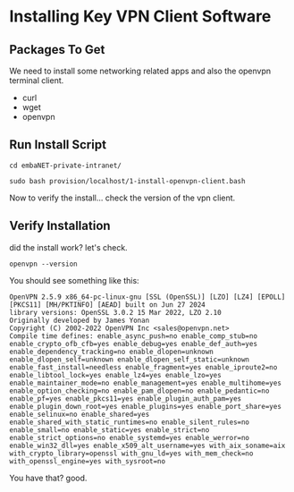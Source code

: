 # Installing Key VPN Client Software

## Packages To Get

We need to install some networking related apps and also the openvpn terminal client.

* curl
* wget
* openvpn

## Run Install Script

```
cd embaNET-private-intranet/

sudo bash provision/localhost/1-install-openvpn-client.bash 
```

Now to verify the install... check the version of the vpn client.

## Verify Installation

did the install work? let's check.
```
openvpn --version
```

You should see something like this:

```
OpenVPN 2.5.9 x86_64-pc-linux-gnu [SSL (OpenSSL)] [LZO] [LZ4] [EPOLL] [PKCS11] [MH/PKTINFO] [AEAD] built on Jun 27 2024
library versions: OpenSSL 3.0.2 15 Mar 2022, LZO 2.10
Originally developed by James Yonan
Copyright (C) 2002-2022 OpenVPN Inc <sales@openvpn.net>
Compile time defines: enable_async_push=no enable_comp_stub=no enable_crypto_ofb_cfb=yes enable_debug=yes enable_def_auth=yes enable_dependency_tracking=no enable_dlopen=unknown enable_dlopen_self=unknown enable_dlopen_self_static=unknown enable_fast_install=needless enable_fragment=yes enable_iproute2=no enable_libtool_lock=yes enable_lz4=yes enable_lzo=yes enable_maintainer_mode=no enable_management=yes enable_multihome=yes enable_option_checking=no enable_pam_dlopen=no enable_pedantic=no enable_pf=yes enable_pkcs11=yes enable_plugin_auth_pam=yes enable_plugin_down_root=yes enable_plugins=yes enable_port_share=yes enable_selinux=no enable_shared=yes enable_shared_with_static_runtimes=no enable_silent_rules=no enable_small=no enable_static=yes enable_strict=no enable_strict_options=no enable_systemd=yes enable_werror=no enable_win32_dll=yes enable_x509_alt_username=yes with_aix_soname=aix with_crypto_library=openssl with_gnu_ld=yes with_mem_check=no with_openssl_engine=yes with_sysroot=no
```

You have that? good.



